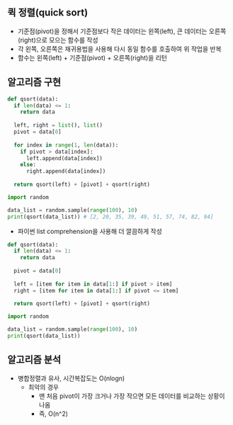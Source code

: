 ## 퀵 정렬(quick sort)
+ 기준점(pivot)을 정해서 기준점보다 작은 데이터는 왼쪽(left), 큰 데이터는 오른쪽(right)으로 모으는 함수를 작성
+ 각 왼쪽, 오른쪽은 재귀용법을 사용해 다시 동일 함수를 호출하여 위 작업을 반복
+ 함수는 왼쪽(left) + 기준점(pivot) + 오른쪽(right)을 리턴

## 알고리즘 구현
```python
def qsort(data):
  if len(data) <= 1:
    return data
    
  left, right = list(), list()
  pivot = data[0]
  
  for index in range(1, len(data)):
    if pivot > data[index]:
      left.append(data[index])
    else:
      right.append(data[index])
      
  return qsort(left) + [pivot] + qsort(right)
```
```python
import random

data_list = random.sample(range(100), 10)
print(qsort(data_list)) # [2, 20, 35, 39, 49, 51, 57, 74, 82, 94]
```
+ 파이썬 list comprehension을 사용해 더 깔끔하게 작성
```python
def qsort(data):
  if len(data) <= 1:
    return data
    
  pivot = data[0]
  
  left = [item for item in data[1:] if pivot > item]
  right = [item for item in data[1:] if pivot <= item]
  
  return qsort(left) + [pivot] + qsort(right)
```
```python
import random

data_list = random.sample(range(100), 10)
print(qsort(data_list))
```

## 알고리즘 분석
+ 병합정렬과 유사, 시간복잡도는 O(nlogn)
  + 최악의 경우
    + 맨 처음 pivot이 가장 크거나 가장 작으면 모든 데이터를 비교하는 상황이 나옴
    + 즉, O(n^2)
